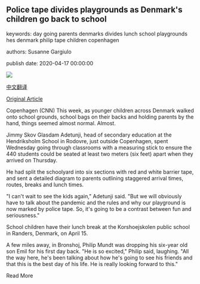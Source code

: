 ## Police tape divides playgrounds as Denmark's children go back to school

keywords: day going parents denmarks divides lunch school playgrounds hes denmark philip tape children copenhagen

authors: Susanne Gargiulo

publish date: 2020-04-17 00:00:00

![](https://cdn.cnn.com/cnnnext/dam/assets/200417120144-02-denmark-coronavirus-super-tease.jpg)

[中文翻译](Police%20tape%20divides%20playgrounds%20as%20Denmark%27s%20children%20go%20back%20to%20school_zh.md)

[Original Article](https://edition.cnn.com/2020/04/17/europe/denmark-coronavirus-first-school-intl/index.html)

Copenhagen (CNN) This week, as younger children across Denmark walked onto school grounds, school bags on their backs and holding parents by the hand, things seemed almost normal. Almost.

Jimmy Skov Glasdam Adetunji, head of secondary education at the Hendriksholm School in Rodovre, just outside Copenhagen, spent Wednesday going through classrooms with a measuring stick to ensure the 440 students could be seated at least two meters (six feet) apart when they arrived on Thursday.

He had split the schoolyard into six sections with red and white barrier tape, and sent a detailed diagram to parents outlining staggered arrival times, routes, breaks and lunch times.

"I can't wait to see the kids again," Adetunji said. "But we will obviously have to talk about the pandemic and the rules and why our playground is now marked by police tape. So, it's going to be a contrast between fun and seriousness."

School children have their lunch break at the Korshoejskolen public school in Randers, Denmark, on April 15.

A few miles away, in Bronshoj, Philip Mundt was dropping his six-year old son Emil for his first day back. "He is so excited," Philip said, laughing. "All the way here, he's been talking about how he's going to see his friends and that this is the best day of his life. He is really looking forward to this."

Read More